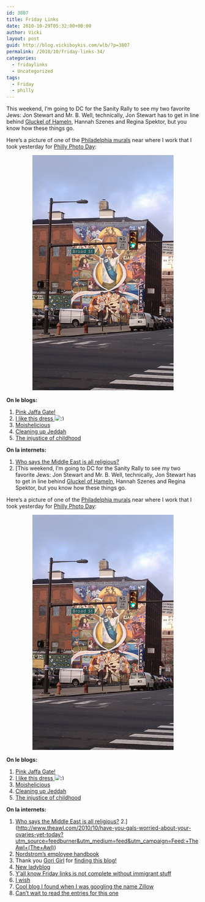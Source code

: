 ```yaml
---
id: 3807
title: Friday Links
date: 2010-10-29T05:32:00+00:00
author: Vicki
layout: post
guid: http://blog.vickiboykis.com/wlb/?p=3807
permalink: /2010/10/friday-links-34/
categories:
  - fridaylinks
  - Uncategorized
tags:
  - Friday
  - philly
---
```

This weekend, I&#8217;m going to DC for the Sanity Rally to see my two favorite Jews: Jon Stewart and Mr. B. Well, technically, Jon Stewart has to get in line behind [Gluckel of Hameln](http://en.wikipedia.org/wiki/Gl%C3%BCckel_of_Hameln), Hannah Szenes and Regina Spektor, but you know how these things go.

Here&#8217;s a picture of one of the [Philadelphia murals](http://muralarts.org/about/mission) near where I work that I took yesterday for [Philly Photo Day](http://citypaper.net/blogs/criticalmass/2010/10/28/philly-photo-day-are-you-taking-pictures-yet/):

<p style="text-align: center;">
  <a href="https://raw.githubusercontent.com/veekaybee/wlb/gh-pages/assets/images/2010/10/IMAG0457.jpg"><img class="aligncenter size-full wp-image-3812" title="IMAG0457" src="https://raw.githubusercontent.com/veekaybee/wlb/gh-pages/assets/images/2010/10/IMAG0457.jpg" alt="" width="369" height="614" /></a>
</p>

**On le blogs:**

  1. [Pink Jaffa Gate!](http://www.jewlicious.com/2010/10/susan-g-komen-race-for-the-cure-turns-jerusalem-pink/)
  2. [I like this dress <img src="http://blog.vickiboykis.com/wlb/wp-includes/images/smilies/simple-smile.png" alt=":)" class="wp-smiley" style="height: 1em; max-height: 1em;" />](http://whatiwore2day.blogspot.com/2010/10/junior-miss.html)
  3. [Moishelicious](http://www.frumsatire.net/2010/10/27/uncle-moishy-cereal/)
  4. [Cleaning up Jeddah](http://susiesbigadventure.blogspot.com/2010/10/cleaning-up-jeddah.html)
  5. [The injustice of childhood](http://www.motherhoodinnyc.com/deprivation?utm_source=feedburner&utm_medium=feed&utm_campaign=Feed:+blogspot/vSUd+(Motherhood+in+NYC))

**On la internets:**

  1. [Who says the Middle East is all religious?](http://latimesblogs.latimes.com/babylonbeyond/2010/10/lebanon-veil-jobless-discrimination-ad-student-islam-position.html?utm_source=feedburner&utm_medium=feed&utm_campaign=Feed:+BabylonBeyond+(Babylon+%26+Beyond+Blog))
  2. [This weekend, I&#8217;m going to DC for the Sanity Rally to see my two favorite Jews: Jon Stewart and Mr. B. Well, technically, Jon Stewart has to get in line behind [Gluckel of Hameln](http://en.wikipedia.org/wiki/Gl%C3%BCckel_of_Hameln), Hannah Szenes and Regina Spektor, but you know how these things go.

Here&#8217;s a picture of one of the [Philadelphia murals](http://muralarts.org/about/mission) near where I work that I took yesterday for [Philly Photo Day](http://citypaper.net/blogs/criticalmass/2010/10/28/philly-photo-day-are-you-taking-pictures-yet/):

<p style="text-align: center;">
  <a href="https://raw.githubusercontent.com/veekaybee/wlb/gh-pages/assets/images/2010/10/IMAG0457.jpg"><img class="aligncenter size-full wp-image-3812" title="IMAG0457" src="https://raw.githubusercontent.com/veekaybee/wlb/gh-pages/assets/images/2010/10/IMAG0457.jpg" alt="" width="369" height="614" /></a>
</p>

**On le blogs:**

  1. [Pink Jaffa Gate!](http://www.jewlicious.com/2010/10/susan-g-komen-race-for-the-cure-turns-jerusalem-pink/)
  2. [I like this dress <img src="http://blog.vickiboykis.com/wlb/wp-includes/images/smilies/simple-smile.png" alt=":)" class="wp-smiley" style="height: 1em; max-height: 1em;" />](http://whatiwore2day.blogspot.com/2010/10/junior-miss.html)
  3. [Moishelicious](http://www.frumsatire.net/2010/10/27/uncle-moishy-cereal/)
  4. [Cleaning up Jeddah](http://susiesbigadventure.blogspot.com/2010/10/cleaning-up-jeddah.html)
  5. [The injustice of childhood](http://www.motherhoodinnyc.com/deprivation?utm_source=feedburner&utm_medium=feed&utm_campaign=Feed:+blogspot/vSUd+(Motherhood+in+NYC))

**On la internets:**

  1. [Who says the Middle East is all religious?](http://latimesblogs.latimes.com/babylonbeyond/2010/10/lebanon-veil-jobless-discrimination-ad-student-islam-position.html?utm_source=feedburner&utm_medium=feed&utm_campaign=Feed:+BabylonBeyond+(Babylon+%26+Beyond+Blog))
  2.](http://www.theawl.com/2010/10/have-you-gals-worried-about-your-ovaries-yet-today?utm_source=feedburner&utm_medium=feed&utm_campaign=Feed:+TheAwl+(The+Awl)) 
  3. [Nordstrom&#8217;s employee handbook](http://37signals.com/svn/posts/2632-nordstroms-employee-handbook-mdash-short-and-sweet)
  4. Thank you [Gori Girl](http://gorigirl.com/) for [finding this blog!](http://e-nidhi.com/wordpress/2010/10/26/palace-days/)
  5. [New ladyblog](http://www.theawl.com/2010/10/you-are-encouraged-to-visit-our-new-lady-friend-the-hairpin?utm_source=feedburner&utm_medium=feed&utm_campaign=Feed:+TheAwl+(The+Awl))
  6. [Y&#8217;all know Friday links is not complete without immigrant stuff](http://www.tabletmag.com/arts-and-culture/books/48466/homecomings/?utm_source=rss&utm_medium=rss&utm_campaign=homecomings)
  7. [I wish](http://www.behance.net/gallery/Write-a-Bike/716663)
  8. [Cool blog I found when I was googling the name Zillow](http://www.thenameinspector.com/zillow/)
  9. [Can&#8217;t wait to read the entries for this one](http://www.slate.com/id/2271611/?from=rss)
